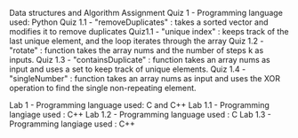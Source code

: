 Data structures and Algorithm
Assignment
Quiz 1 - Programming language used: Python
Quiz 1.1 - "removeDuplicates" : takes a sorted vector and modifies it to remove duplicates
Quiz1.1 - "unique index" : keeps track of the last unique element, and the loop iterates through the array
Quiz 1.2 - "rotate" : function takes the array nums and the number of steps k as inputs.
Quiz 1.3 - "containsDuplicate" : function takes an array nums as input and uses a set to keep track of unique elements.
Quiz 1.4 - "singleNumber" : function takes an array nums as input and uses the XOR operation to find the single non-repeating element.

Lab 1 - Programming language used: C and C++
Lab 1.1 - Programming langiage used : C++
Lab 1.2 - Programming language used : C
Lab 1.3 - Programming langiage used : C++
